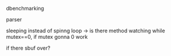 dbenchmarking

parser

sleeping instead of spinng loop
-> is there method watching while mutex==0, if mutex gonna 0 work

if there sbuf over?